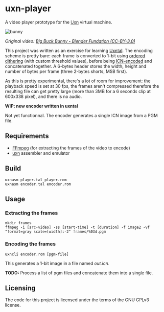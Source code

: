 # uxn-player
A video player prototype for the [Uxn](https://100r.co/site/uxn.html) virtual machine.

![bunny](https://user-images.githubusercontent.com/100698182/209220053-95d4a295-7417-4049-b5f8-624548ad66bc.gif)

*Original video: [Big Buck Bunny - Blender Fundation (CC-BY-3.0)](https://www.youtube.com/watch?v=YE7VzlLtp-4)*

This project was written as an exercise for learning [Uxntal](https://wiki.xxiivv.com/site/uxntal.html). The encoding scheme is pretty bare: each frame is converted to 1-bit using [ordered dithering](https://en.wikipedia.org/wiki/Ordered_dithering) (with custom threshold values), before being [ICN-encoded](https://wiki.xxiivv.com/site/icn_format.html) and concatenated together. A 6-bytes header stores the width, height and number of bytes per frame (three 2-bytes shorts, MSB first).

As this is pretty experimental, there's a lot of room for improvement: the playback speed is set at 30 fps, the frames aren't compressed therefore the resulting file can get pretty large (more than 3MB for a 6 seconds clip at 600x338 pixel), and there is no audio.

**WIP: new encoder written in uxntal**

Not yet functionnal. The encoder generates a single ICN image from a PGM file.

## Requirements
- [FFmpeg](https://ffmpeg.org/) (for extracting the frames of the video to encode)
- [uxn](https://git.sr.ht/~rabbits/uxn/) assembler and emulator

## Build
```
uxnasm player.tal player.rom
uxnasm encoder.tal encoder.rom
```

## Usage
### Extracting the frames
```
mkdir frames
ffmpeg -i [src-video] -ss [start-time] -t [duration] -f image2 -vf "format=gray scale=[width]:-2" frames/%03d.pgm
```

### Encoding the frames
```
uxncli encoder.rom [pgm-file]
```
This generates a 1-bit image in a file named *out.icn*.

**TODO:** Process a list of pgm files and concatenate them into a single file.

## Licensing

The code for this project is licensed under the terms of the GNU GPLv3 license.
